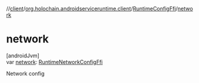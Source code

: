 //[client](../../../index.md)/[org.holochain.androidserviceruntime.client](../index.md)/[RuntimeConfigFfi](index.md)/[network](network.md)

# network

[androidJvm]\
var [network](network.md): [RuntimeNetworkConfigFfi](../-runtime-network-config-ffi/index.md)

Network config